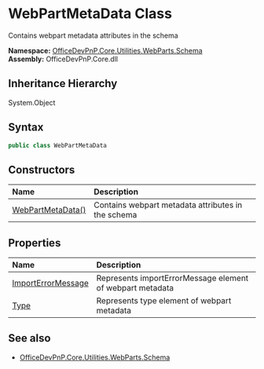 # WebPartMetaData Class
 Contains webpart metadata attributes in the schema   

**Namespace:** [OfficeDevPnP.Core.Utilities.WebParts.Schema](OfficeDevPnP.Core.Utilities.WebParts.Schema.md)  
**Assembly:** OfficeDevPnP.Core.dll  
## Inheritance Hierarchy
System.Object  
## Syntax
```C#
public class WebPartMetaData
```
## Constructors
|**Name**|**Description**|
|:-----|:-----|
| [WebPartMetaData()](OfficeDevPnP.Core.Utilities.WebParts.Schema.WebPartMetaData.ctor1.md) |  Contains webpart metadata attributes in the schema 
## Properties
|**Name**|**Description**|
|:-----|:-----|
| [ImportErrorMessage](OfficeDevPnP.Core.Utilities.WebParts.Schema.WebPartMetaData.ImportErrorMessage.md) | Represents importErrorMessage element of webpart metadata
| [Type](OfficeDevPnP.Core.Utilities.WebParts.Schema.WebPartMetaData.Type.md) | Represents type element of webpart metadata
## See also
- [OfficeDevPnP.Core.Utilities.WebParts.Schema](OfficeDevPnP.Core.Utilities.WebParts.Schema.md)
